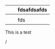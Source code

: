 |   |   | fdsafdsafds |
| - | - | ----------- |
|   |   |             |
|   |   | fds         |

This is a test

/
